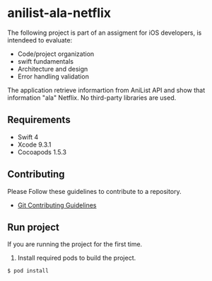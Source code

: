# anilist-ala-netflix

The following project is part of an assigment for iOS developers, is intendeed to evaluate:

- Code/project organization
- swift fundamentals
- Architecture and design
- Error handling validation

The application retrieve informartion from AniList API and show that information "ala" Netflix.
No third-party libraries are used.

## Requirements
- Swift 4
- Xcode 9.3.1
- Cocoapods 1.5.3

## Contributing

Please Follow these guidelines to contribute to a repository.
- [Git Contributing Guidelines](https://github.com/wizeline/wize-docs/blob/master/development/git-contributing-guidelines.md)

## Run project
If you are running the project for the first time.

1. Install required pods to build the project.
```
$ pod install
```
